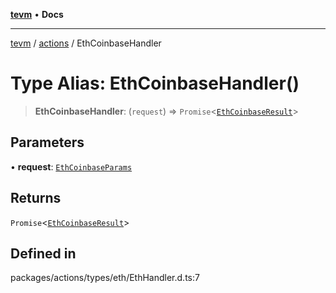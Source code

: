 [**tevm**](../../README.md) • **Docs**

***

[tevm](../../modules.md) / [actions](../README.md) / EthCoinbaseHandler

# Type Alias: EthCoinbaseHandler()

> **EthCoinbaseHandler**: (`request`) => `Promise`\<[`EthCoinbaseResult`](EthCoinbaseResult.md)\>

## Parameters

• **request**: [`EthCoinbaseParams`](EthCoinbaseParams.md)

## Returns

`Promise`\<[`EthCoinbaseResult`](EthCoinbaseResult.md)\>

## Defined in

packages/actions/types/eth/EthHandler.d.ts:7
